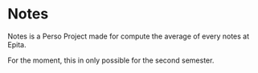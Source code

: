 # Notes
Notes is a Perso Project made for compute the average of every notes at Epita. 

For the moment, this in only possible for the second semester.
